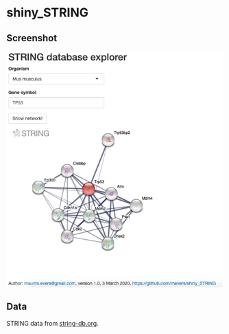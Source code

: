 # shiny_STRING

## Screenshot

![](screenshot.png)


## Data

STRING data from [string-db.org](https://string-db.org/).
